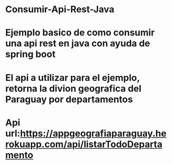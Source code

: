 # Consumir-Api-Rest-Java
# Ejemplo basico de como consumir una api rest en java con ayuda de spring boot

# El api a utilizar para el ejemplo, retorna la divion geografica del Paraguay por departamentos
# Api url:https://appgeografiaparaguay.herokuapp.com/api/listarTodoDepartamento
